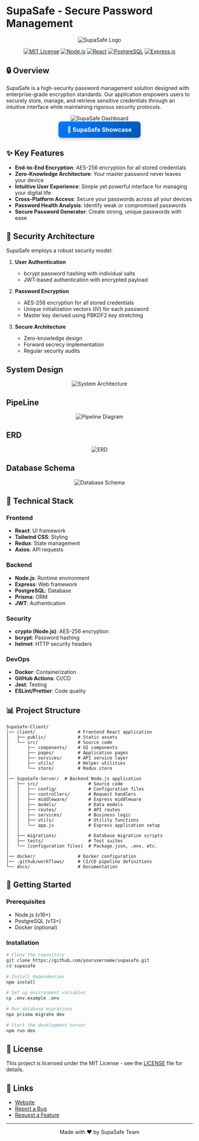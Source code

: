 # SupaSafe - Secure Password Management

<div align="center">
  
![SupaSafe Logo](/Docs/Logo.jpg)

[![MIT License](https://img.shields.io/badge/License-MIT-green.svg)](https://choosealicense.com/licenses/mit/)
[![Node.js](https://img.shields.io/badge/Node.js-43853D?style=flat&logo=node.js&logoColor=white)](https://nodejs.org/)
[![React](https://img.shields.io/badge/React-20232A?style=flat&logo=react&logoColor=61DAFB)](https://reactjs.org/)
[![PostgreSQL](https://img.shields.io/badge/PostgreSQL-316192?style=flat&logo=postgresql&logoColor=white)](https://www.postgresql.org/)
[![Express.js](https://img.shields.io/badge/Express.js-404D59?style=flat)](https://expressjs.com/)

</div>

## 🔒 Overview

SupaSafe is a high-security password management solution designed with enterprise-grade encryption standards. Our application empowers users to securely store, manage, and retrieve sensitive credentials through an intuitive interface while maintaining rigorous security protocols.

<div align="center">
  <img src="/Docs/UI Mockups-Design/Dashboard.png" alt="SupaSafe Dashboard" />
</div>

<div align="center">
  <a href="https://supasafe-showcase.vercel.app/" target="_blank" style="text-decoration: none;">
    <div style="
      display: inline-block;
      background: linear-gradient(135deg, #007bff, #0056b3);
      color: white;
      padding: 12px 24px;
      border-radius: 8px;
      font-size: 16px;
      font-weight: bold;
      box-shadow: 0px 4px 8px rgba(0, 0, 0, 0.2);
      transition: transform 0.2s, box-shadow 0.2s;
    "
    onmouseover="this.style.transform='scale(1.05)'; this.style.boxShadow='0px 6px 12px rgba(0, 0, 0, 0.3)';"
    onmouseout="this.style.transform='scale(1)'; this.style.boxShadow='0px 4px 8px rgba(0, 0, 0, 0.2)';">
      🚀 SupaSafe Showcase
    </div>
  </a>
</div>



## ✨ Key Features

- **End-to-End Encryption**: AES-256 encryption for all stored credentials
- **Zero-Knowledge Architecture**: Your master password never leaves your device
- **Intuitive User Experience**: Simple yet powerful interface for managing your digital life
- **Cross-Platform Access**: Secure your passwords across all your devices
- **Password Health Analysis**: Identify weak or compromised passwords
- **Secure Password Generator**: Create strong, unique passwords with ease

## 🔐 Security Architecture

SupaSafe employs a robust security model:

1. **User Authentication**
   - bcrypt password hashing with individual salts
   - JWT-based authentication with encrypted payload
   
2. **Password Encryption**
   - AES-256 encryption for all stored credentials
   - Unique initialization vectors (IV) for each password
   - Master key derived using PBKDF2 key stretching

3. **Secure Architecture**
   - Zero-knowledge design
   - Forward secrecy implementation
   - Regular security audits

## System Design
<div align="center">
  <img src="/Docs/System Design Diagrams/HighLevel System OverView.png" alt="System Architecture" />
</div>


## PipeLine

<div align="center">
  <img src="/Docs/System Design Diagrams/PipeLine.png" alt="Pipeline Diagram" />
</div>

## ERD
<div align="center">
  <img src="/Docs/Database Design-Schema/ERD.png" alt="ERD" />
</div>

## Database Schema
<div align="center">
  <img src="/Docs/Database Design-Schema/Database Schema.png" alt="Database Schema" />
</div>



## 🧠 Technical Stack

### Frontend
- **React**: UI framework
- **Tailwind CSS**: Styling
- **Redux**: State management
- **Axios**: API requests

### Backend
- **Node.js**: Runtime environment
- **Express**: Web framework
- **PostgreSQL**: Database
- **Prisma**: ORM
- **JWT**: Authentication

### Security
- **crypto (Node.js)**: AES-256 encryption
- **bcrypt**: Password hashing
- **helmet**: HTTP security headers

### DevOps
- **Docker**: Containerization
- **GitHub Actions**: CI/CD
- **Jest**: Testing
- **ESLint/Prettier**: Code quality

## 📊 Project Structure

```
SupaSafe-Client/
│── client/                # Frontend React application
│   ├── public/            # Static assets
│   └── src/               # Source code
│       ├── components/    # UI components
│       ├── pages/         # Application pages
│       ├── services/      # API service layer
│       ├── utils/         # Helper utilities
│       └── store/         # Redux store
│
│── SupaSafe-Server/  # Backend Node.js application
│   ├── src/                   # Source code
│   │   ├── config/            # Configuration files
│   │   ├── controllers/       # Request handlers
│   │   ├── middleware/        # Express middleware
│   │   ├── models/            # Data models
│   │   ├── routes/            # API routes
│   │   ├── services/          # Business logic
│   │   ├── utils/             # Utility functions
│   │   └── app.js             # Express application setup
│   │
│   ├── migrations/            # Database migration scripts
│   ├── tests/                 # Test suites
│   └── [configuration files]  # Package.json, .env, etc.
│
│── docker/                # Docker configuration
│── .github/workflows/     # CI/CD pipeline definitions
└── docs/                  # Documentation
```

## 🚀 Getting Started

### Prerequisites
- Node.js (v16+)
- PostgreSQL (v13+)
- Docker (optional)

### Installation

```bash
# Clone the repository
git clone https://github.com/yourusername/supasafe.git
cd supasafe

# Install dependencies
npm install

# Set up environment variables
cp .env.example .env

# Run database migrations
npx prisma migrate dev

# Start the development server
npm run dev
```

## 📝 License

This project is licensed under the MIT License - see the [LICENSE](LICENSE) file for details.

## 🔗 Links

- [Website](https://supasafe-showcase.vercel.app/)
- [Report a Bug](https://github.com/yourusername/supasafe/issues)
- [Request a Feature](https://github.com/yourusername/supasafe/issues)

---

<div align="center">
  <p>Made with ❤️ by SupaSafe Team</p>
</div>
